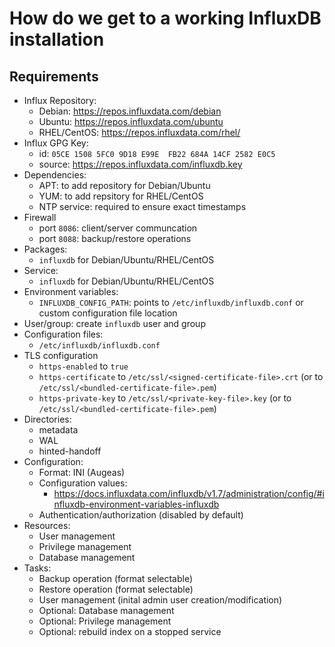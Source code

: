 # How do we get to a working InfluxDB installation

## Requirements

- Influx Repository:
    - Debian: <https://repos.influxdata.com/debian>
    - Ubuntu: <https://repos.influxdata.com/ubuntu>
    - RHEL/CentOS: <https://repos.influxdata.com/rhel/>
- Influx GPG Key:
    - id: `05CE 1508 5FC0 9D18 E99E  FB22 684A 14CF 2582 E0C5`
    - source: https://repos.influxdata.com/influxdb.key
- Dependencies:
    - APT: to add repository for Debian/Ubuntu
    - YUM: to add repsitory for RHEL/CentOS
    - NTP service: required to ensure exact timestamps
- Firewall
    - port `8086`: client/server communcation
    - port `8088`: backup/restore operations
- Packages:
    - `influxdb` for Debian/Ubuntu/RHEL/CentOS
- Service:
    - `influxdb` for Debian/Ubuntu/RHEL/CentOS
- Environment variables:
    - `INFLUXDB_CONFIG_PATH`: points to `/etc/influxdb/influxdb.conf` or custom
      configuration file location
- User/group: create `influxdb` user and group
- Configuration files:
    - `/etc/influxdb/influxdb.conf`
- TLS configuration
    - `https-enabled` to `true`
    - `https-certificate` to `/etc/ssl/<signed-certificate-file>.crt` (or to `/etc/ssl/<bundled-certificate-file>.pem`)
    - `https-private-key` to `/etc/ssl/<private-key-file>.key` (or to `/etc/ssl/<bundled-certificate-file>.pem`)
- Directories:
    - metadata
    - WAL
    - hinted-handoff
- Configuration:
    - Format: INI (Augeas)
    - Configuration values:
        - <https://docs.influxdata.com/influxdb/v1.7/administration/config/#influxdb-environment-variables-influxdb>
    - Authentication/authorization (disabled by default)
- Resources:
    - User management
    - Privilege management
    - Database management
- Tasks:
    - Backup operation (format selectable)
    - Restore operation (format selectable)
    - User management (inital admin user creation/modification)
    - Optional: Database management
    - Optional: Privilege management
    - Optional: rebuild index on a stopped service
